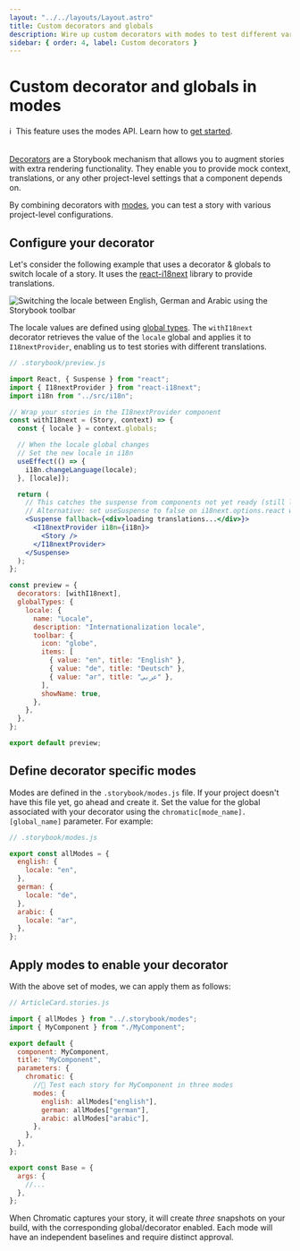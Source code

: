 ```yaml
---
layout: "../../layouts/Layout.astro"
title: Custom decorators and globals
description: Wire up custom decorators with modes to test different variants of a component
sidebar: { order: 4, label: Custom decorators }
---
```


# Custom decorator and globals in modes

<div class="aside" style="margin-bottom: 2rem;">
ℹ️&nbsp;&nbsp;This feature uses the modes API. Learn how to <a href="/docs/modes">get started</a>.
</div>

[Decorators](https://storybook.js.org/docs/writing-stories/decorators) are a Storybook mechanism that allows you to augment stories with extra rendering functionality. They enable you to provide mock context, translations, or any other project-level settings that a component depends on.

By combining decorators with [modes](/docs/modes), you can test a story with various project-level configurations.

## Configure your decorator

Let's consider the following example that uses a decorator & globals to switch locale of a story. It uses the [react-i18next](https://react.i18next.com/) library to provide translations.

<img src="/docs/assets/finished-switcher.gif" alt="Switching the locale between English, German and Arabic using the Storybook toolbar" />

The locale values are defined using [global types](https://storybook.js.org/docs/essentials/toolbars-and-globals#global-types-and-the-toolbar-annotation). The `withI18next` decorator retrieves the value of the `locale` global and applies it to `I18nextProvider`, enabling us to test stories with different translations.

```jsx
// .storybook/preview.js

import React, { Suspense } from "react";
import { I18nextProvider } from "react-i18next";
import i18n from "../src/i18n";

// Wrap your stories in the I18nextProvider component
const withI18next = (Story, context) => {
  const { locale } = context.globals;

  // When the locale global changes
  // Set the new locale in i18n
  useEffect(() => {
    i18n.changeLanguage(locale);
  }, [locale]);

  return (
    // This catches the suspense from components not yet ready (still loading translations)
    // Alternative: set useSuspense to false on i18next.options.react when initializing i18next
    <Suspense fallback={<div>loading translations...</div>}>
      <I18nextProvider i18n={i18n}>
        <Story />
      </I18nextProvider>
    </Suspense>
  );
};

const preview = {
  decorators: [withI18next],
  globalTypes: {
    locale: {
      name: "Locale",
      description: "Internationalization locale",
      toolbar: {
        icon: "globe",
        items: [
          { value: "en", title: "English" },
          { value: "de", title: "Deutsch" },
          { value: "ar", title: "عربي" },
        ],
        showName: true,
      },
    },
  },
};

export default preview;
```

## Define decorator specific modes

Modes are defined in the `.storybook/modes.js` file. If your project doesn't have this file yet, go ahead and create it. Set the value for the global associated with your decorator using the `chromatic[mode_name].[global_name]` parameter. For example:

```jsx
// .storybook/modes.js

export const allModes = {
  english: {
    locale: "en",
  },
  german: {
    locale: "de",
  },
  arabic: {
    locale: "ar",
  },
};
```

## Apply modes to enable your decorator

With the above set of modes, we can apply them as follows:

```jsx
// ArticleCard.stories.js

import { allModes } from "../.storybook/modes";
import { MyComponent } from "./MyComponent";

export default {
  component: MyComponent,
  title: "MyComponent",
  parameters: {
    chromatic: {
      //🔶 Test each story for MyComponent in three modes
      modes: {
        english: allModes["english"],
        german: allModes["german"],
        arabic: allModes["arabic"],
      },
    },
  },
};

export const Base = {
  args: {
    //...
  },
};
```

When Chromatic captures your story, it will create *three* snapshots on your build, with the corresponding global/decorator enabled. Each mode will have an independent baselines and require distinct approval.
